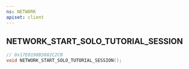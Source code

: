 ```yaml
---
ns: NETWORK
apiset: client
---
```

## NETWORK_START_SOLO_TUTORIAL_SESSION

```c
// 0x17E0198B3882C2CB
void NETWORK_START_SOLO_TUTORIAL_SESSION();
```